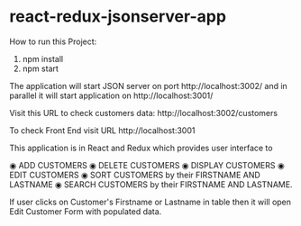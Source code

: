 # react-redux-jsonserver-app


How to run this Project:

1. npm install
2. npm start

The application will start JSON server on port http://localhost:3002/ and in parallel
it will start application on http://localhost:3001/

Visit this URL to check customers data: http://localhost:3002/customers

To check Front End visit URL http://localhost:3001

This application is in React and Redux which provides user interface to 

 ◉ ADD CUSTOMERS 
 ◉ DELETE CUSTOMERS
 ◉ DISPLAY CUSTOMERS
 ◉ EDIT CUSTOMERS
 ◉ SORT CUSTOMERS by their FIRSTNAME AND LASTNAME
 ◉ SEARCH CUSTOMERS by their FIRSTNAME AND LASTNAME.

If user clicks on Customer's Firstname or Lastname in table then it will open Edit Customer Form with populated data.
